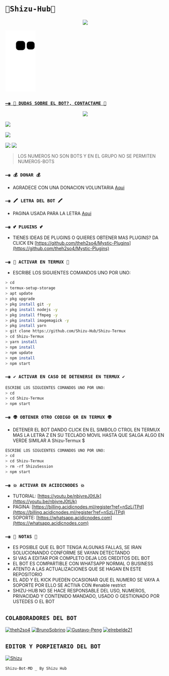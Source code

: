 # `👑Shizu-Hub👑`
<p align="center"> 
  <a href="https://github.com/Shizu-Hub"><img src="http://readme-typing-svg.herokuapp.com?font=Arial+black&color=DCC12E&lines=BIENVENIDO+A+;SHIZU-BOT;ESPERO+QUE+ESTE+BOT;SEA+DE+TU+AGRADO+:v+%F0%9F%91%8B" height="70px"
</p>

![Snake animation](https://github.com/GataNina-Li/GataNina-Li/blob/output/github-contribution-grid-snake.svg)
</div>
  
### `—◉ 👑 DUDAS SOBRE EL BOT?, CONTACTAME 👑`
  <p align="center">
<a href="https://github.com/NeKosmic-NK"><img src="http://readme-typing-svg.herokuapp.com?font=mono&size=14&duration=3000&color=ABF7BB&center=verdadero&vCenter=verdadero&lines=Solo+escr%C3%ADba+si+tiene+dudas." height="40px"
</p>
  
<a href="http://wa.me/34623442554" target="blank"><img src="https://img.shields.io/badge/Shizu-Hub-25D366?style=for-the-badge&logo=whatsapp&logoColor=white" />

<a href="https://chat.whatsapp.com/Eec9Dd1uVd90Ac0U8mTgUh" target="red"><img src="https://img.shields.io/badge/Dark-Side-25D366?style=for-the-badge&logo=whatsapp&logoColor=red" />
</a>
  

<p align="hihg">   
<a href="https://instagram.com/shizu.bot" target="_blank"> <img src="https://img.shields.io/badge/-Instagram-%23E4405F?style=for-the-badge&logo=instagram&logoColor=yellow" target="_blank"></a> <img src="https://github.com/siegrin/siegrin/blob/main/Assets/Handshake.gif" height="30px">
  
> LOS NUMEROS NO SON BOTS Y EN EL GRUPO NO SE PERMITEN NUMEROS-BOTS

### `—◉ 💰 DONAR 💰`
- AGRADECE CON UNA DONACION VOLUNTARIA [Aqui](https://www.paypal.me/NeKosmicOFC)

### `—◉ 🖍 LETRA DEL BOT 🖍`
- PAGINA USADA PARA LA LETRA [Aqui](https://smiley.cool/es/weirdmaker.php)

### `—◉ 💕 PLUGINS 💕`
- TIENES IDEAS DE PLUGINS O QUIERES OBTENER MAS PLUGINS? DA CLICK EN [https://github.com/theh2so4/Mystic-Plugins](https://github.com/theh2so4/Mystic-Plugins)

### `—◉ 👾 ACTIVAR EN TERMUX 👾` 
- ESCRIBE LOS SIGUIENTES COMANDOS UNO POR UNO:
```bash
> cd
> termux-setup-storage
> apt update 
> pkg upgrade 
> pkg install git -y
> pkg install nodejs -y
> pkg install ffmpeg -y
> pkg install imagemagick -y
> pkg install yarn
> git clone https://github.com/Shizu-Hub/Shizu-Termux
> cd Shizu-Termux
> yarn install 
> npm install
> npm update
> npm install 
> npm start
```

### `—◉ ✔️ ACTIVAR EN CASO DE DETENERSE EN TERMUX ✔️`
```bash
ESCRIBE LOS SIGUIENTES COMANDOS UNO POR UNO:
> cd 
> cd Shizu-Termux
> npm start
```

### `—◉ 👽 OBTENER OTRO CODIGO QR EN TERMUX 👽`
- DETENER EL BOT DANDO CLICK EN EL SIMBOLO CTROL EN TERMUX MAS LA LETRA Z EN SU TECLADO MOVIL HASTA QUE SALGA ALGO EN VERDE SIMILAR A Shizu-Termux $  
```bash
ESCRIBE LOS SIGUIENTES COMANDOS UNO POR UNO:
> cd 
> cd Shizu-Termux
> rm -rf ShizuSession
> npm start
```
  
### `—◉ 💥 ACTIVAR EN ACIDICNODES 💥`
<a href="https://billing.acidicnodes.ml/register?ref=nSzLjTPd" width="100" height="100" alt="acidicnodes"/></a>
- TUTORIAL: [https://youtu.be/nbjvreJ0tUk](https://youtu.be/nbjvreJ0tUk)
- PAGINA: [https://billing.acidicnodes.ml/register?ref=nSzLjTPd](https://billing.acidicnodes.ml/register?ref=nSzLjTPd)
- SOPORTE: [https://whatsapp.acidicnodes.com](https://whatsapp.acidicnodes.com)

### `—◉ 📝 NOTAS 📝`
- ES POSIBLE QUE EL BOT TENGA ALGUNAS FALLAS, SE IRAN SOLUCIONANDO CONFORME SE VAYAN DETECTANDO
- SI VAS A EDITAR POR COMPLETO DEJA LOS CREDITOS DEL BOT 
- EL BOT ES COMPARTIBLE CON WHATSAPP NORMAL O BUSINESS
- ATENTO A LAS ACTUALIZACIONES QUE SE HAGAN EN ESTE REPOSITORIO
- EL ADD Y EL KICK PUEDEN OCASIONAR QUE EL NUMERO SE VAYA A SOPORTE POR ELLO SE ACTIVA CON #enable restrict 
- SHIZU-HUB NO SE HACE RESPONSABLE DEL USO, NUMEROS, PRIVACIDAD Y CONTENIDO MANDADO, USADO O GESTIONADO POR USTEDES O EL BOT

## `COLABORADORES DEL BOT` 
<a href="https://github.com/theh2so4"><img src="https://github.com/theh2so4.png" width="100" height="100" alt="theh2so4"/></a>
<a href="https://github.com/BrunoSobrino"><img src="https://github.com/BrunoSobrino.png" width="100" height="100" alt="BrunoSobrino"/></a>
<a href="https://github.com/Gustavo-Peng"><img src="https://github.com/Gustavo-Peng.png" width="100" height="100" alt="Gustavo-Peng"/></a>
<a href="https://github.com/elrebelde21"><img src="https://github.com/elrebelde21.png" width="100" height="100" alt="elrebelde21"/></a>

## `EDITOR Y PORPIETARIO DEL BOT` 
<a href="https://github.com/Shizu-Hub"><img src="https://github.com/Shizu-Hub.png" width="300" height="300" alt="Shizu"/></a>

`Shizu-Bot-MD _ By Shizu Hub`

